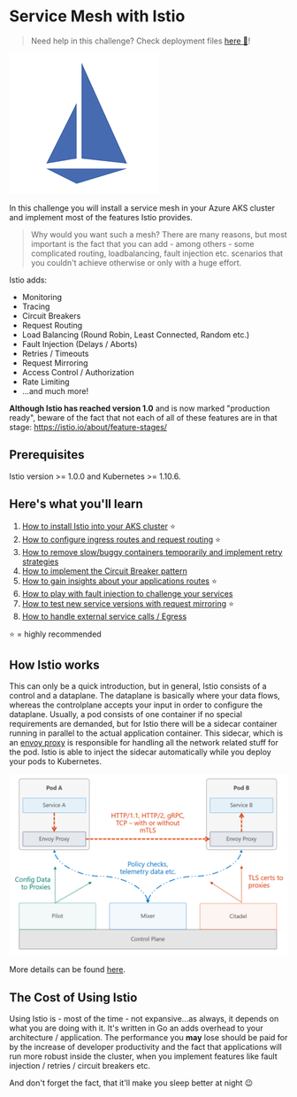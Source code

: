 # Service Mesh with Istio #

> Need help in this challenge? Check deployment files [here :blue_book:](hints/yaml/challenge-istio)!

![Istio Service Mesh](/img/istio.png)

In this challenge you will install a service mesh in your Azure AKS cluster and implement most of the features Istio provides.

> Why would you want such a mesh? There are many reasons, but most important is the fact that you can add - among others - some complicated routing, loadbalancing, fault injection etc. scenarios that you couldn't achieve otherwise or only with a huge effort.

Istio adds:

- Monitoring
- Tracing
- Circuit Breakers
- Request Routing
- Load Balancing (Round Robin, Least Connected, Random etc.)
- Fault Injection (Delays / Aborts)
- Retries / Timeouts
- Request Mirroring
- Access Control / Authorization
- Rate Limiting
- ...and much more!

**Although Istio has reached version 1.0** and is now marked "production ready", beware of the fact that not each of all of these features are in that stage: <https://istio.io/about/feature-stages/>

## Prerequisites ##

Istio version >= 1.0.0 and Kubernetes >= 1.10.6.

## Here's what you'll learn ##

1. [How to install Istio into your AKS cluster](challenges.istio.1.sm-installation.md) :star:
1. [How to configure ingress routes and request routing](challenges.istio.2.sm-ingress-rr.md) :star:
1. [How to remove slow/buggy containers temporarily and implement retry strategies](challenges.istio.3.sm-remove-retry.md)
1. [How to implement the Circuit Breaker pattern](challenges.istio.4.sm-circuitbreaker.md)
1. [How to gain insights about your applications routes](challenges.istio.5.sm-insights.md) :star:
1. [How to play with fault injection to challenge your services](challenges.istio.6.sm-faultinjection.md)
1. [How to test new service versions with request mirroring](challenges.istio.7.sm-requestmirroring.md) :star:
1. [How to handle external service calls / Egress](challenges.istio.8.sm-egress.md)

:star: = highly recommended

## How Istio works ##

This can only be a quick introduction, but in general, Istio consists of a control and a dataplane. The dataplane is basically where your data flows, whereas the controlplane accepts your input in order to configure the dataplane. Usually, a pod consists of one container if no special requirements are demanded, but for Istio there will be a sidecar container running in parallel to the actual application container. This sidecar, which is an [envoy proxy](https://www.envoyproxy.io/) is responsible for handling all the network related stuff for the pod. Istio is able to inject the sidecar automatically while you deploy your pods to Kubernetes.

![Istio Overview](img/istio-overview.png)

More details can be found [here](https://istio.io/docs/concepts/what-is-istio/overview/).

## The Cost of Using Istio ##

Using Istio is - most of the time - not expansive...as always, it depends on what you are doing with it. It's written in Go an adds overhead to your architecture / application. The performance you **may** lose should be paid for by the increase of developer productivity and the fact that applications will run more robust inside the cluster, when you implement features like fault injection / retries / circuit breakers etc.

And don't forget the fact, that it'll make you sleep better at night :wink:
